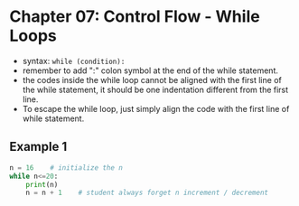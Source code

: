 # Chapter 07: Control Flow - While Loops

- syntax: ```while (condition):```
- remember to add ":" colon symbol at the end of the while statement.
- the codes inside the while loop cannot be aligned with the first line of the while statement, it should be one indentation different from the first line.
- To escape the while loop, just simply align the code with the first line of while statement.

## Example 1
```python
n = 16    # initialize the n
while n<=20:
    print(n)
    n = n + 1    # student always forget n increment / decrement 
```
